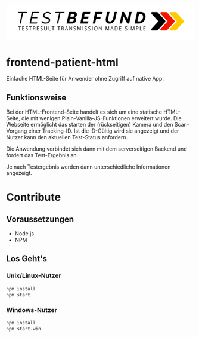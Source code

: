 ![logo](logo.png)

# frontend-patient-html

Einfache HTML-Seite für Anwender ohne Zugriff auf native App.

## Funktionsweise

Bei der HTML-Frontend-Seite handelt es sich um eine statische HTML-Seite, die mit wenigen Plain-Vanilla-JS-Funktionen erweitert wurde. Die Webseite ermöglicht das starten der (rückseitigen) Kamera und den Scan-Vorgang einer Tracking-ID. Ist die ID-Gültig wird sie angezeigt und der Nutzer kann den aktuellen Test-Status anfordern.

Die Anwendung verbindet sich dann mit dem serverseitigen Backend und fordert das Test-Ergebnis an.

Je nach Testergebnis werden dann unterschiedliche Informationen angezeigt.

# Contribute

## Voraussetzungen

- Node.js
- NPM

## Los Geht's

### Unix/Linux-Nutzer

```
npm install
npm start
```

### Windows-Nutzer

```
npm install
npm start-win
```



